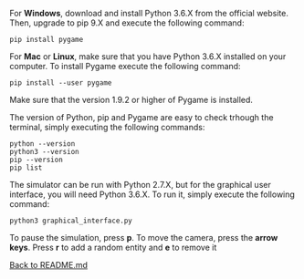 <p>For <b>Windows</b>, download and install Python 3.6.X from the official website. Then, upgrade to pip 9.X 
and execute the following command:</p>

```
pip install pygame
``` 

<p>For <b>Mac</b> or <b>Linux</b>, make sure that you have Python 3.6.X installed on your computer.
To install Pygame execute the following command:</p>

```
pip install --user pygame
```
<p>Make sure that the version 1.9.2 or higher of Pygame is installed.</p>

<p>The version of Python, pip and Pygame are easy to check trhough the terminal, simply executing the following commands:</p>

```
python --version
python3 --version
pip --version
pip list
```

<p>The simulator can be run with Python 2.7.X, but for the graphical user interface, you will need Python 3.6.X. To run it, simply execute the following command:</p>

```
python3 graphical_interface.py
```

<p>To pause the simulation, press <b>p</b>. To move the camera, press the <b>arrow keys</b>. Press <b>r</b> to add a random entity and <b>e</b> to remove it</p>

[Back to README.md](../README.md)
